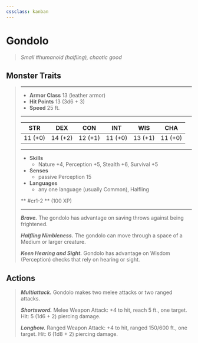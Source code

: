 ```yaml
---
cssclass: kanban
---
```


# Gondolo
>*Small #humanoid (halfling), chaotic good*
## Monster Traits
>___
>- **Armor Class** 13 (leather armor)
>- **Hit Points** 13 (3d6 + 3)
>- **Speed** 25 ft. 
>___
>|STR|DEX|CON|INT|WIS|CHA|
>|:---:|:---:|:---:|:---:|:---:|:---:|
>|11 (+0)|14 (+2)|12 (+1)|11 (+0)|13 (+1)|11 (+0)|
>___
>- **Skills**
>	 - Nature +4, Perception +5, Stealth +6, Survival +5
>- **Senses**
>	 - passive Perception 15
>- **Languages**
>	 - any one language (usually Common), Halfling
>
> ** #cr1-2 ** (100 XP)
>___
>***Brave.*** The gondolo has advantage on saving throws against being frightened.  
>
>***Halfling Nimbleness.*** The gondolo can move through a space of a Medium or larger creature.  
>
>***Keen Hearing and Sight.*** Gondolo has advantage on Wisdom (Perception) checks that rely on hearing or sight.  
>
## Actions
>***Multiattack.*** Gondolo makes two melee attacks or two ranged attacks.  
>
>***Shortsword.*** Melee Weapon Attack: +4 to hit, reach 5 ft., one target. Hit: 5 (1d6 + 2) piercing damage.  
>
>***Longbow.*** Ranged Weapon Attack: +4 to hit, ranged 150/600 ft., one target. Hit: 6 (1d8 + 2) piercing damage.